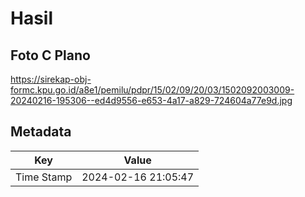 # Hasil

## Foto C Plano

https://sirekap-obj-formc.kpu.go.id/a8e1/pemilu/pdpr/15/02/09/20/03/1502092003009-20240216-195306--ed4d9556-e653-4a17-a829-724604a77e9d.jpg


## Metadata

| Key        | Value               |
| ---------- | ------------------- |
| Time Stamp | 2024-02-16 21:05:47 |



